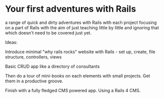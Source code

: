 # Your first adventures with Rails

a range of quick and dirty adventures with Rails with each project focusing on a part of Rails with the aim of just teaching little by little and ignoring that which doesn't need to be covered just yet.

Ideas:

Introduce minimal "why rails rocks" website with Rails - set up, create, file structure, controllers, views

Basic CRUD app like a directory of consultants

Then do a tour of mini-books on each elements with small projects. Get them in a productive groove.

Finish with a fully fledged CMS powered app. Using a Rails 4 CMS.
